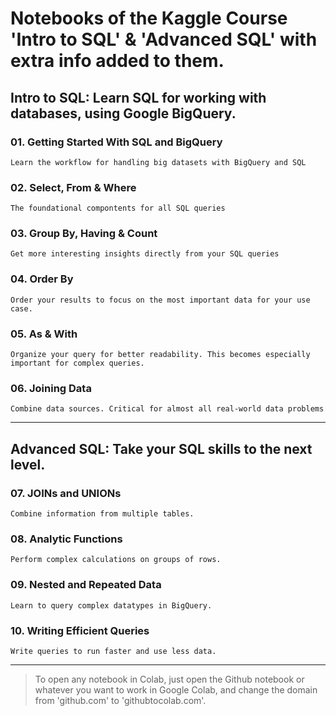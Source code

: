 
# Notebooks of the Kaggle Course '**Intro to SQL**' & '**Advanced SQL**' with extra info added to them.


## Intro to SQL: Learn SQL for working with databases, using Google BigQuery.
### 01. **Getting Started With SQL and BigQuery**
    
    Learn the workflow for handling big datasets with BigQuery and SQL

### 02. **Select, From & Where**

    The foundational compontents for all SQL queries

### 03. **Group By, Having & Count**

    Get more interesting insights directly from your SQL queries

### 04. **Order By**

    Order your results to focus on the most important data for your use case.

### 05. **As & With**

    Organize your query for better readability. This becomes especially important for complex queries.

### 06. **Joining Data**
        
    Combine data sources. Critical for almost all real-world data problems

---

## Advanced SQL: Take your SQL skills to the next level.


### 07. **JOINs and UNIONs**

    Combine information from multiple tables.

### 08. **Analytic Functions**
        
    Perform complex calculations on groups of rows.

### 09. **Nested and Repeated Data**
        
    Learn to query complex datatypes in BigQuery.

### 10. **Writing Efficient Queries**
        
    Write queries to run faster and use less data.

---

> To open any notebook in Colab, just open the Github notebook or whatever you want to work in Google Colab, and change the domain from 'github.com' to 'githubtocolab.com'. 
